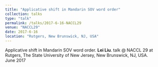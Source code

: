 ```yaml
---
title: "Applicative shift in Mandarin SOV word order"
collection: talks
type: "talk"
permalink: /talks/2017-6-16-NACCL29
venue: "NACCL29"
date: 2017-6-16
location: "Rutgers, New Brunswick, NJ, USA"
---
```


Applicative shift in Mandarin SOV word order. <b>Lei Liu</b>. talk @ NACCL 29 at Rutgers, The State University of New Jersey, New Brunswick, NJ, USA. June 2017
